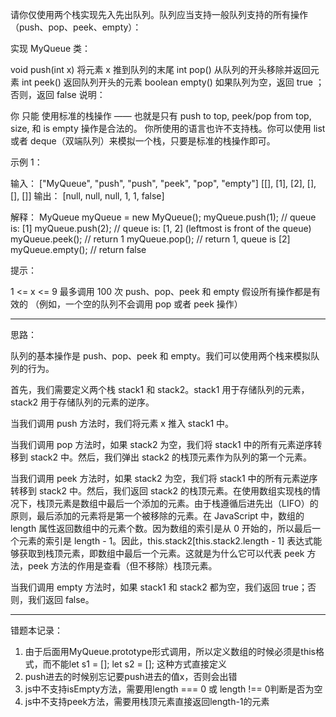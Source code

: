 请你仅使用两个栈实现先入先出队列。队列应当支持一般队列支持的所有操作（push、pop、peek、empty）：

实现 MyQueue 类：

void push(int x) 将元素 x 推到队列的末尾
int pop() 从队列的开头移除并返回元素
int peek() 返回队列开头的元素
boolean empty() 如果队列为空，返回 true ；否则，返回 false
说明：

你 只能 使用标准的栈操作 —— 也就是只有 push to top, peek/pop from top, size, 和 is empty 操作是合法的。
你所使用的语言也许不支持栈。你可以使用 list 或者 deque（双端队列）来模拟一个栈，只要是标准的栈操作即可。
 

示例 1：

输入：
["MyQueue", "push", "push", "peek", "pop", "empty"]
[[], [1], [2], [], [], []]
输出：
[null, null, null, 1, 1, false]

解释：
MyQueue myQueue = new MyQueue();
myQueue.push(1); // queue is: [1]
myQueue.push(2); // queue is: [1, 2] (leftmost is front of the queue)
myQueue.peek(); // return 1
myQueue.pop(); // return 1, queue is [2]
myQueue.empty(); // return false
 

提示：

1 <= x <= 9
最多调用 100 次 push、pop、peek 和 empty
假设所有操作都是有效的 （例如，一个空的队列不会调用 pop 或者 peek 操作）

----------

思路：

队列的基本操作是 push、pop、peek 和 empty。我们可以使用两个栈来模拟队列的行为。

首先，我们需要定义两个栈 stack1 和 stack2。stack1 用于存储队列的元素，stack2 用于存储队列的元素的逆序。

当我们调用 push 方法时，我们将元素 x 推入 stack1 中。

当我们调用 pop 方法时，如果 stack2 为空，我们将 stack1 中的所有元素逆序转移到 stack2 中。然后，我们弹出 stack2 的栈顶元素作为队列的第一个元素。

当我们调用 peek 方法时，如果 stack2 为空，我们将 stack1 中的所有元素逆序转移到 stack2 中。然后，我们返回 stack2 的栈顶元素。在使用数组实现栈的情况下，栈顶元素是数组中最后一个添加的元素。由于栈遵循后进先出（LIFO）的原则，最后添加的元素将是第一个被移除的元素。在 JavaScript 中，数组的 length 属性返回数组中的元素个数。因为数组的索引是从 0 开始的，所以最后一个元素的索引是 length - 1。因此，this.stack2[this.stack2.length - 1] 表达式能够获取到栈顶元素，即数组中最后一个元素。这就是为什么它可以代表 peek 方法，peek 方法的作用是查看（但不移除）栈顶元素。

当我们调用 empty 方法时，如果 stack1 和 stack2 都为空，我们返回 true；否则，我们返回 false。

----------
错题本记录：

1. 由于后面用MyQueue.prototype形式调用，所以定义数组的时候必须是this格式，而不能let s1 = []; let s2 = []; 这种方式直接定义
2. push进去的时候别忘记要push进去的值x，否则会出错
3. js中不支持isEmpty方法，需要用length === 0 或 length !== 0判断是否为空
4. js中不支持peek方法，需要用栈顶元素直接返回length-1的元素